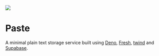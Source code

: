 ![](static/screenshot.png)

# Paste

A minimal plain text storage service built using [Deno](https://deno.land/),
[Fresh](https://fresh.deno.dev/), [twind](https://twind.dev/) and
[Supabase](https://supabase.io/).
